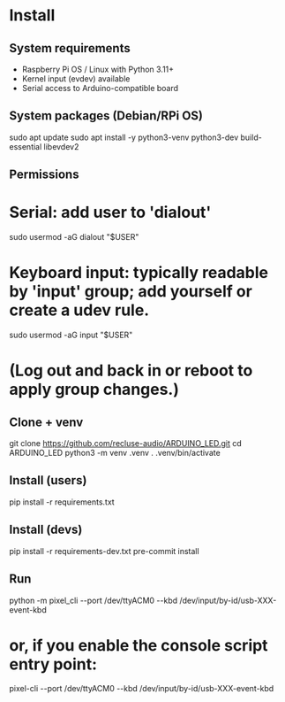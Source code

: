 # Install

## System requirements
- Raspberry Pi OS / Linux with Python 3.11+
- Kernel input (evdev) available
- Serial access to Arduino-compatible board

## System packages (Debian/RPi OS)
sudo apt update
sudo apt install -y python3-venv python3-dev build-essential libevdev2

## Permissions
# Serial: add user to 'dialout'
sudo usermod -aG dialout "$USER"

# Keyboard input: typically readable by 'input' group; add yourself or create a udev rule.
sudo usermod -aG input "$USER"

# (Log out and back in or reboot to apply group changes.)

## Clone + venv
git clone https://github.com/recluse-audio/ARDUINO_LED.git
cd ARDUINO_LED
python3 -m venv .venv
. .venv/bin/activate

## Install (users)
pip install -r requirements.txt

## Install (devs)
pip install -r requirements-dev.txt
pre-commit install

## Run
python -m pixel_cli --port /dev/ttyACM0 --kbd /dev/input/by-id/usb-XXX-event-kbd
# or, if you enable the console script entry point:
pixel-cli --port /dev/ttyACM0 --kbd /dev/input/by-id/usb-XXX-event-kbd
